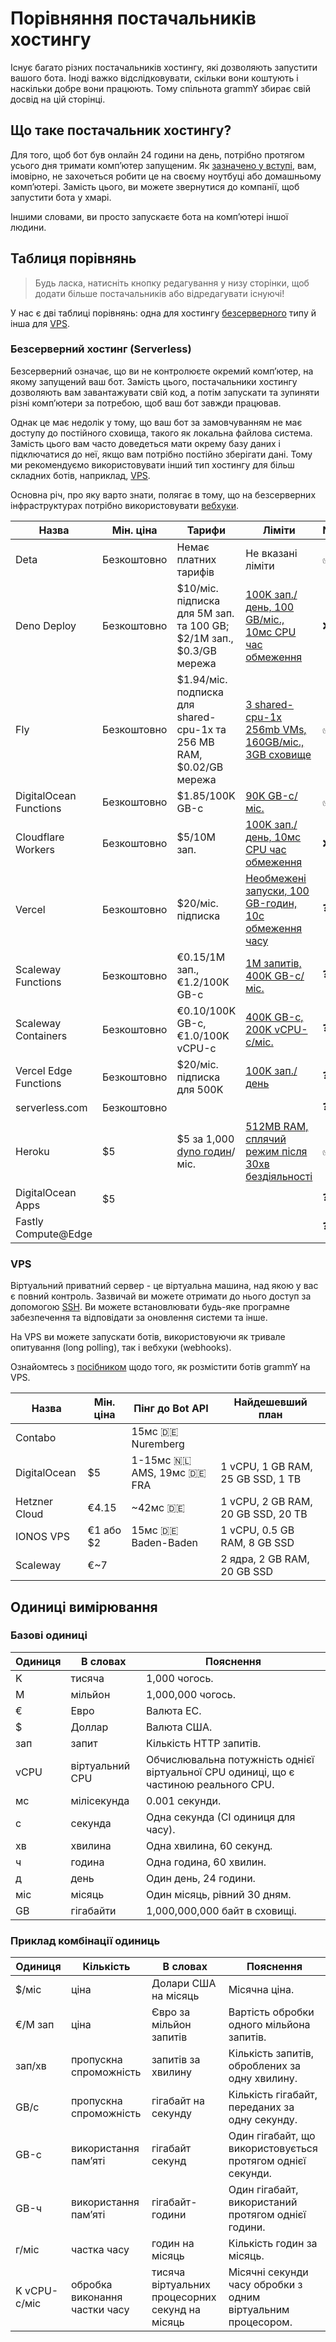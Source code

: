 # Порівняння постачальників хостингу

Існує багато різних постачальників хостингу, які дозволяють запустити вашого бота.
Іноді важко відслідковувати, скільки вони коштують і наскільки добре вони працюють.
Тому спільнота grammY збирає свій досвід на цій сторінці.

## Що таке постачальник хостингу?

Для того, щоб бот був онлайн 24 години на день, потрібно протягом усього дня тримати компʼютер запущеним.
Як [зазначено у вступі](../guide/introduction.html#як-підтримувати-роботу-бота), вам, імовірно, не захочеться робити це на своєму ноутбуці або домашньому компʼютері.
Замість цього, ви можете звернутися до компанії, щоб запустити бота у хмарі.

Іншими словами, ви просто запускаєте бота на компʼютері іншої людини.

## Таблиця порівнянь

> Будь ласка, натисніть кнопку редагування у низу сторінки, щоб додати більше постачальників або відредагувати існуючі!

У нас є дві таблиці порівнянь: одна для хостингу [безсерверного](#безсервернии-хостинг-serverless) типу й інша для [VPS](#vps).

### Безсерверний хостинг (Serverless)

Безсерверний означає, що ви не контролюєте окремий компʼютер, на якому запущений ваш бот.
Замість цього, постачальники хостингу дозволяють вам завантажувати свій код, а потім запускати та зупиняти різні компʼютери за потребою, щоб ваш бот завжди працював.

Однак це має недолік у тому, що ваш бот за замовчуванням не має доступу до постійного сховища, такого як локальна файлова система.
Замість цього вам часто доведеться мати окрему базу даних і підключатися до неї, якщо вам потрібно постійно зберігати дані.
Тому ми рекомендуємо використовувати інший тип хостингу для більш складних ботів, наприклад, [VPS](#vps).

Основна річ, про яку варто знати, полягає в тому, що на безсерверних інфраструктурах потрібно використовувати [вебхуки](../guide/deployment-types.md).

| Назва                  | Мін. ціна   | Тарифи                                                                                                      | Ліміти                                                                                    | Node.js | Deno                         | Веб | Замітки                                                                                     |
| ---------------------- | ----------- | ----------------------------------------------------------------------------------------------------------- | ----------------------------------------------------------------------------------------- | ------- | ---------------------------- | --- | ------------------------------------------------------------------------------------------- |
| Deta                   | Безкоштовно | Немає платних тарифів                                                                                       | Не вказані ліміти                                                                         | ✅      | ❓                           | ❓  |                                                                                             |
| Deno Deploy            | Безкоштовно | $10/міс. підписка для 5M зап. та 100 GB; $2/1M зап., $0.3/GB мережа                                         | [100K зап./день, 100 GB/міс., 10мс CPU час обмеження](https://deno.com/deploy/pricing)    | ❌      | ✅                           | ❌  |                                                                                             |
| Fly                    | Безкоштовно | $1.94/міс. подписка для shared-cpu-1x та 256 MB RAM, $0.02/GB мережа                                        | [3 shared-cpu-1x 256mb VMs, 160GB/міс., 3GB сховище](https://fly.io/docs/about/pricing/)  | ✅      | ✅                           | ❓  |                                                                                             |
| DigitalOcean Functions | Безкоштовно | $1.85/100K GB-с                                                                                             | [90K GB-с/міс.](https://docs.digitalocean.com/products/functions/details/pricing/)        | ✅      | ❌                           | ❓  |                                                                                             |
| Cloudflare Workers     | Безкоштовно | $5/10M зап.                                                                                                 | [100K зап./день, 10мс CPU час обмеження](https://workers.cloudflare.com/)                 | ❌      | [✅](https://denoflare.dev/) | ✅  |                                                                                             |
| Vercel                 | Безкоштовно | $20/міс. підписка                                                                                           | [Необмежені запуски, 100 GB-годин, 10с обмеження часу](https://vercel.com/pricing)        | ❓      | ❓                           | ❓  | Не призначений для не вебпроєктів?                                                          |
| Scaleway Functions     | Безкоштовно | €0.15/1M зап., €1.2/100K GB-с                                                                               | [1M запитів, 400K GB-с/міс.](https://www.scaleway.com/en/pricing/#serverless-functions)   | ❓      | ❓                           | ❓  |                                                                                             |
| Scaleway Containers    | Безкоштовно | €0.10/100K GB-с, €1.0/100K vCPU-с                                                                           | [400K GB-с, 200K vCPU-с/міс.](https://www.scaleway.com/en/pricing/#serverless-containers) | ❓      | ❓                           | ❓  |                                                                                             |
| Vercel Edge Functions  | Безкоштовно | $20/міс. підписка для 500K                                                                                  | [100K зап./день](https://vercel.com/pricing)                                              | ❓      | ❓                           | ❓  |                                                                                             |
| serverless.com         | Безкоштовно |                                                                                                             |                                                                                           | ❓      | ❓                           | ❓  |                                                                                             |
| Heroku                 | $5          | $5 за 1,000 [dyno годин](https://devcenter.heroku.com/articles/usage-and-billing#dyno-usage-and-costs)/міс. | [512MB RAM, сплячий режим після 30хв бездіяльності](https://www.heroku.com/pricing)       | ✅      | ✅                           | ❓  | Deno підтримується як [сторонній білдпак](https://github.com/chibat/heroku-buildpack-deno). |
| DigitalOcean Apps      | $5          |                                                                                                             |                                                                                           | ❓      | ❓                           | ❓  | Не перевірено                                                                               |
| Fastly Compute@Edge    |             |                                                                                                             |                                                                                           | ❓      | ❓                           | ❓  |                                                                                             |

### VPS

Віртуальний приватний сервер - це віртуальна машина, над якою у вас є повний контроль.
Зазвичай ви можете отримати до нього доступ за допомогою [SSH](https://en.wikipedia.org/wiki/Secure_Shell).
Ви можете встановлювати будь-яке програмне забезпечення та відповідати за оновлення системи та інше.

На VPS ви можете запускати ботів, використовуючи як тривале опитування (long polling), так і вебхуки (webhooks).

Ознайомтесь з [посібником](./vps.md) щодо того, як розмістити ботів grammY на VPS.

| Назва         | Мін. ціна | Пінг до Bot API                         | Найдешевший план                   |
| ------------- | --------- | --------------------------------------- | ---------------------------------- |
| Contabo       |           | 15мс :de: Nuremberg                     |                                    |
| DigitalOcean  | $5        | 1-15мс :netherlands: AMS, 19мс :de: FRA | 1 vCPU, 1 GB RAM, 25 GB SSD, 1 TB  |
| Hetzner Cloud | €4.15     | ~42мс :de:                              | 1 vCPU, 2 GB RAM, 20 GB SSD, 20 TB |
| IONOS VPS     | €1 або $2 | 15мс :de: Baden-Baden                   | 1 vCPU, 0.5 GB RAM, 8 GB SSD       |
| Scaleway      | €~7       |                                         | 2 ядра, 2 GB RAM, 20 GB SSD        |

## Одиниці вимірювання

### Базові одиниці

| Одиниця | В словах        | Пояснення                                                                             |
| ------- | --------------- | ------------------------------------------------------------------------------------- |
| K       | тисяча          | 1,000 чогось.                                                                         |
| M       | мільйон         | 1,000,000 чогось.                                                                     |
| €       | Евро            | Валюта ЕС.                                                                            |
| $       | Доллар          | Валюта США.                                                                           |
| зап     | запит           | Кількість HTTP запитів.                                                               |
| vCPU    | віртуальний CPU | Обчислювальна потужність однієї віртуальної CPU одиниці, що є частиною реального CPU. |
| мс      | мілісекунда     | 0.001 секунди.                                                                        |
| с       | секунда         | Одна секунда (СІ одиниця для часу).                                                   |
| хв      | хвилина         | Одна хвилина, 60 секунд.                                                              |
| ч       | година          | Одна година, 60 хвилин.                                                               |
| д       | день            | Один день, 24 години.                                                                 |
| міс     | місяць          | Один місяць, рівний 30 дням.                                                          |
| GB      | гігабайти       | 1,000,000,000 байт в сховищі.                                                         |

### Приклад комбінації одиниць

| Одиниця      | Кількість                     | В словах                                        | Пояснення                                                    |
| ------------ | ----------------------------- | ----------------------------------------------- | ------------------------------------------------------------ |
| $/міс        | ціна                          | Долари США на місяць                            | Місячна ціна.                                                |
| €/M зап      | ціна                          | Євро за мільйон запитів                         | Вартість обробки одного мільйона запитів.                    |
| зап/хв       | пропускна спроможність        | запитів за хвилину                              | Кількість запитів, оброблених за одну хвилину.               |
| GB/с         | пропускна спроможність        | гігабайт на секунду                             | Кількість гігабайт, переданих за одну секунду.               |
| GB-с         | використання памʼяті          | гігабайт секунд                                 | Один гігабайт, що використовується протягом однієї секунди.  |
| GB-ч         | використання памʼяті          | гігабайт-години                                 | Один гігабайт, використаний протягом однієї години.          |
| г/міс        | частка часу                   | годин на місяць                                 | Кількість годин за місяць.                                   |
| K vCPU-с/міс | обробка виконання частки часу | тисяча віртуальних процесорних секунд на місяць | Місячні секунди часу обробки з одним віртуальним процесором. |
